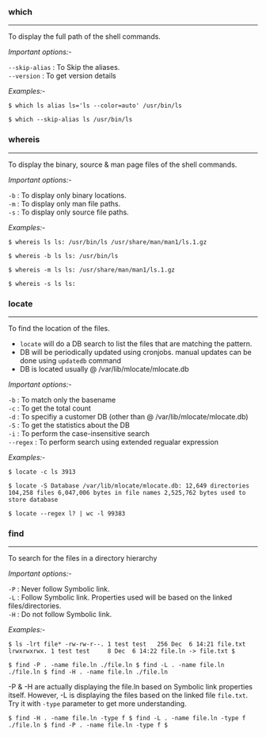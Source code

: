 ### which
---------------
To display the full path of the shell commands. 

*Important options:-*  

`--skip-alias` : To Skip the aliases.  
`--version`    : To get version details

*Examples:-*

`$ which ls
alias ls='ls --color=auto'
        /usr/bin/ls`

`$ which --skip-alias ls
/usr/bin/ls`

### whereis
---------------
To display the binary, source & man page files of the shell commands. 

*Important options:-*  

`-b` : To display only binary locations.   
`-m` : To display only man file paths.  
`-s` : To display only source file paths.  

*Examples:-*

 `$ whereis ls
ls: /usr/bin/ls /usr/share/man/man1/ls.1.gz`

`$ whereis -b ls
ls: /usr/bin/ls`

`$ whereis -m ls
ls: /usr/share/man/man1/ls.1.gz`

`$ whereis -s ls
ls:`

### locate
---------------
To find the location of the files. 

*  `locate` will do a DB search to list the files that are matching the pattern.
*  DB will be periodically updated using cronjobs. manual updates can be done using `updatedb` command   
*  DB is located usually @ /var/lib/mlocate/mlocate.db  

*Important options:-*  

`-b` : To match only the basename  
`-c` : To get the total count  
`-d` : To specifiy a customer DB (other than @ /var/lib/mlocate/mlocate.db)  
`-S` : To get the statistics about the DB   
`-i` : To perform the case-insensitive search   
`--regex` : To perform search using extended regualar expression  

*Examples:-*  

`$ locate -c ls
3913`

`$ locate -S
Database /var/lib/mlocate/mlocate.db:
        12,649 directories
        104,258 files
        6,047,006 bytes in file names
        2,525,762 bytes used to store database`

`$ locate --regex l? | wc -l
99383`

### find
---------------  
To search for the files in a directory hierarchy  

*Important options:-*   

`-P` : Never follow Symbolic link.  
`-L` : Follow Symbolic link. Properties used will be based on the linked files/directories.  
`-H` : Do not follow Symbolic link.  

*Examples:-* 

`$ ls -lrt file*
-rw-rw-r--. 1 test test   256 Dec  6 14:21 file.txt
lrwxrwxrwx. 1 test test     8 Dec  6 14:22 file.ln -> file.txt
$`

`$ find -P . -name file.ln
./file.ln
$ find -L . -name file.ln
./file.ln
$ find -H . -name file.ln
./file.ln`  

-P & -H are actually displaying the file.ln based on Symbolic link properties itself. However, -L is displaying the files based on the linked file `file.txt`. Try it with `-type` parameter to get more understanding.  

`$ find -H . -name file.ln -type f
$ find -L . -name file.ln -type f
./file.ln
$ find -P . -name file.ln -type f
$`
